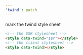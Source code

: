```yaml
---
'twind': patch
---
```


mark the twind style sheet

```html
<!-- the SSR stylesheet -->
<style data-twind="ssr"></style>
<!-- the client stylesheet -->
<style data-twind></style>
```
